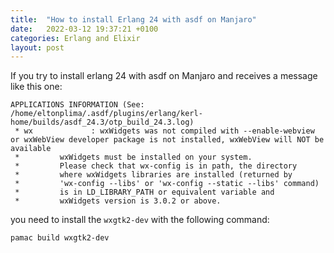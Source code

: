 ```yaml
---
title:  "How to install Erlang 24 with asdf on Manjaro"
date:   2022-03-12 19:37:21 +0100
categories: Erlang and Elixir
layout: post
---
```


If you try to install erlang 24 with asdf on Manjaro and receives a message like this one:

```shell
APPLICATIONS INFORMATION (See: /home/eltonplima/.asdf/plugins/erlang/kerl-home/builds/asdf_24.3/otp_build_24.3.log)
 * wx             : wxWidgets was not compiled with --enable-webview or wxWebView developer package is not installed, wxWebView will NOT be available
 *         wxWidgets must be installed on your system.
 *         Please check that wx-config is in path, the directory
 *         where wxWidgets libraries are installed (returned by
 *         'wx-config --libs' or 'wx-config --static --libs' command)
 *         is in LD_LIBRARY_PATH or equivalent variable and
 *         wxWidgets version is 3.0.2 or above.
```

you need to install the `wxgtk2-dev` with the following command:

`pamac build wxgtk2-dev`
